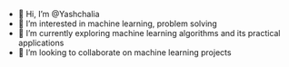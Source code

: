 - 👋 Hi, I’m @Yashchalia
- 👀 I’m interested in machine learning, problem solving
- 🌱 I’m currently exploring machine learning algorithms and its practical applications
- 💞️ I’m looking to collaborate on machine learning projects

<!---
Yashchalia/Yashchalia is a ✨ special ✨ repository because its `README.md` (this file) appears on your GitHub profile.
You can click the Preview link to take a look at your changes.
--->
